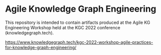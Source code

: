# Agile Knowledge Graph Engineering

This repository is intended to contain artifacts produced at the Agile KG Engineering Workshop 
held at the KGC 2022 conference (knowledgegraph.tech).

https://www.knowledgegraph.tech/kgc-2022-workshop-agile-practices-for-knowledge-graph-engineering/
